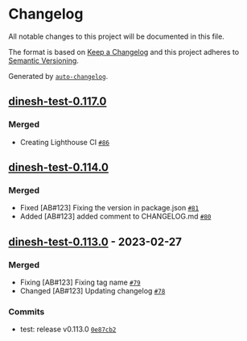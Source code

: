 # Changelog

All notable changes to this project will be documented in this file.

The format is based on [Keep a Changelog](https://keepachangelog.com/en/1.0.0/)
and this project adheres to [Semantic Versioning](https://semver.org/spec/v2.0.0.html).

Generated by [`auto-changelog`](https://github.com/CookPete/auto-changelog).

## [dinesh-test-0.117.0](https://github.com/dineshkannanshell/dinesh-test/compare/dinesh-test-0.116.0...dinesh-test-0.117.0)

### Merged

- Creating Lighthouse CI [`#86`](https://github.com/dineshkannanshell/dinesh-test/pull/86)

<!-- auto-changelog-above -->

## [dinesh-test-0.114.0](https://github.com/dineshkannanshell/dinesh-test/compare/dinesh-test-0.113.0...dinesh-test-0.114.0)

### Merged

- Fixed [AB#123] Fixing the version in package.json [`#81`](https://github.com/dineshkannanshell/dinesh-test/pull/81)
- Added [AB#123] added comment to CHANGELOG.md [`#80`](https://github.com/dineshkannanshell/dinesh-test/pull/80)

## [dinesh-test-0.113.0](https://github.com/dineshkannanshell/dinesh-test/compare/dinesh-test-0.112.0...dinesh-test-0.113.0) - 2023-02-27

### Merged

- Fixing [AB#123] Fixing tag name [`#79`](https://github.com/dineshkannanshell/dinesh-test/pull/79)
- Changed [AB#123] Updating changelog [`#78`](https://github.com/dineshkannanshell/dinesh-test/pull/78)

### Commits

- test: release v0.113.0 [`0e87cb2`](https://github.com/dineshkannanshell/dinesh-test/commit/0e87cb2aa28129990bfdd36ebd75e2dd6c2bb34b)
